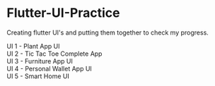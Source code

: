 # Flutter-UI-Practice
Creating flutter UI's and putting them together to check my progress.


UI 1 - Plant App UI<br>
UI 2 - Tic Tac Toe Complete App <br>
UI 3 - Furniture App UI <br>
UI 4 - Personal Wallet App UI <br>
UI 5 - Smart Home UI <br>
